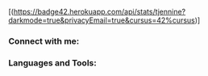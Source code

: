 [(https://badge42.herokuapp.com/api/stats/tjennine?darkmode=true&privacyEmail=true&cursus=42%cursus)]

### Connect with me:


### Languages and Tools: